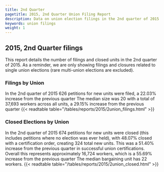 ```yaml
---
title: 2nd Quarter
pagetitle: 2015, 2nd Quarter Union Filing Report
description: Data on union election filings in the 2nd quarter of 2015
keywords: union filings
weight: 1
---
```


## 2015, 2nd Quarter filings

This report details the number of filings and closed units in the 2nd quarter of 2015. As a reminder, we are only showing filings and closures related to single union elections (rare multi-union elections are excluded).

### Filings by Union
In the 2nd quarter of 2015 626 petitions for new units were filed, a 22.03% increase from the previous quarter The median size was 20 with a total of 37,693 workers across all units, a 29.15% increase from the previous quarter
{{< readtable table="/tables/reports/2015/2union_filings.html" >}}

### Closed Elections by Union
In the 2nd quarter of 2015 674 petitions for new units were closed (this includes petitions where no election was ever held), with 48.07% closed with a certification order, creating 324 total new units. This was a 51.40% increase from the previous quarter in successful union certifications. Overall this represents approximately 16,724 workers, which is a 55.69% increase from the previous quarter The median bargaining unit has 22 workers.
{{< readtable table="/tables/reports/2015/2union_closed.html" >}}
